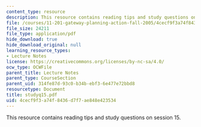 ```yaml
---
content_type: resource
description: This resource contains reading tips and study questions on session 15.
file: /courses/11-201-gateway-planning-action-fall-2005/4cecf9f3a74f8436d7f7ae848e423534_studyq15.pdf
file_size: 24211
file_type: application/pdf
hide_download: true
hide_download_original: null
learning_resource_types:
- Lecture Notes
license: https://creativecommons.org/licenses/by-nc-sa/4.0/
ocw_type: OCWFile
parent_title: Lecture Notes
parent_type: CourseSection
parent_uid: 314fe87d-93c0-b34b-ebf3-6e477e72bbd8
resourcetype: Document
title: studyq15.pdf
uid: 4cecf9f3-a74f-8436-d7f7-ae848e423534
---
```

This resource contains reading tips and study questions on session 15.